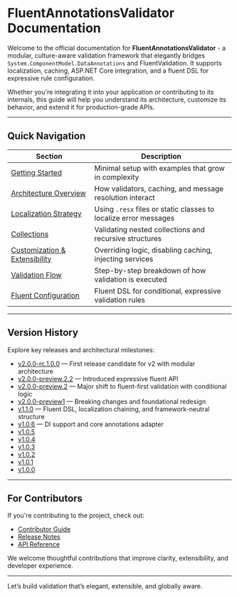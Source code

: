 # FluentAnnotationsValidator Documentation

Welcome to the official documentation for **FluentAnnotationsValidator** - a modular, culture-aware validation framework that elegantly bridges `System.ComponentModel.DataAnnotations` and FluentValidation. It supports localization, caching, ASP.NET Core integration, and a fluent DSL for expressive rule configuration.

Whether you're integrating it into your application or contributing to its internals, this guide will help you understand its architecture, customize its behavior, and extend it for production-grade APIs.

---

## Quick Navigation

| Section | Description |
|--------|-------------|
| [Getting Started](getting-started.md) | Minimal setup with examples that grow in complexity |
| [Architecture Overview](architecture.md) | How validators, caching, and message resolution interact |
| [Localization Strategy](localization.md) | Using `.resx` files or static classes to localize error messages |
| [Collections](collections.md) | Validating nested collections and recursive structures |
| [Customization & Extensibility](customization.md) | Overriding logic, disabling caching, injecting services |
| [Validation Flow](validation-flow.md) | Step-by-step breakdown of how validation is executed |
| [Fluent Configuration](configuration/fluent.md) | Fluent DSL for conditional, expressive validation rules |

---

## Version History

Explore key releases and architectural milestones:

- [v2.0.0-rc.1.0.0](https://github.com/bigabdoul/fluent-annotations-validator/releases/tag/v2.0.0-rc.1.0.0) — First release candidate for v2 with modular architecture
- [v2.0.0-preview.2.2](https://github.com/bigabdoul/fluent-annotations-validator/releases/tag/v2.0.0-preview.2.2) — Introduced expressive fluent API
- [v2.0.0-preview.2](https://github.com/bigabdoul/fluent-annotations-validator/releases/tag/v2.0.0-preview.2) — Major shift to fluent-first validation with conditional logic
- [v2.0.0-preview1](https://github.com/bigabdoul/fluent-annotations-validator/releases/tag/v2.0.0-preview1) — Breaking changes and foundational redesign
- [v1.1.0](https://github.com/bigabdoul/fluent-annotations-validator/releases/tag/v1.1.0) — Fluent DSL, localization chaining, and framework-neutral structure
- [v1.0.6](https://github.com/bigabdoul/fluent-annotations-validator/releases/tag/v1.0.6) — DI support and core annotations adapter
- [v1.0.5](https://github.com/bigabdoul/fluent-annotations-validator/releases/tag/v1.0.5)
- [v1.0.4](https://github.com/bigabdoul/fluent-annotations-validator/releases/tag/v1.0.4)
- [v1.0.3](https://github.com/bigabdoul/fluent-annotations-validator/releases/tag/v1.0.3)
- [v1.0.2](https://github.com/bigabdoul/fluent-annotations-validator/releases/tag/v1.0.2)
- [v1.0.1](https://github.com/bigabdoul/fluent-annotations-validator/releases/tag/v1.0.1)
- [v1.0.0](https://github.com/bigabdoul/fluent-annotations-validator/releases/tag/v1.0.0)

---

## For Contributors

If you're contributing to the project, check out:

- [Contributor Guide](https://github.com/bigabdoul/fluent-annotations-validator/blob/main/CONTRIBUTING.md)
- [Release Notes](https://github.com/bigabdoul/fluent-annotations-validator/blob/main/CHANGELOG.md)
- [API Reference](api/index.md)

We welcome thoughtful contributions that improve clarity, extensibility, and developer experience.

---

Let’s build validation that’s elegant, extensible, and globally aware.
